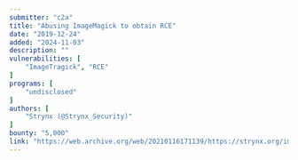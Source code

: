 ```yaml
---
submitter: "c2a"
title: "Abusing ImageMagick to obtain RCE"
date: "2019-12-24"
added: "2024-11-03"
description: ""
vulnerabilities: [
    "ImageTragick", "RCE"
]
programs: [
    "undisclosed"
]
authors: [
    "Strynx (@Strynx_Security)"
]
bounty: "5,000"
link: "https://web.archive.org/web/20210116171139/https://strynx.org/imagemagick-rce/"
---
```




